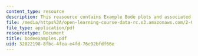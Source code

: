 ```yaml
---
content_type: resource
description: This reasource contains Example Bode plots and associated code.
file: /media/https%3A/open-learning-course-data-rc.s3.amazonaws.com/2-003-modeling-dynamics-and-control-i-spring-2005/320221988fbc4feae4fd76c92bfdf66e_bodeexamples.pdf
file_type: application/pdf
resourcetype: Document
title: bodeexamples.pdf
uid: 32022198-8fbc-4fea-e4fd-76c92bfdf66e
---
```

